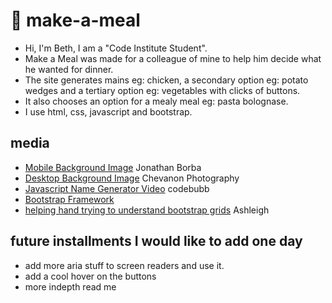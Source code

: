 # :hamburger: make-a-meal

- Hi, I'm Beth, I am a "Code Institute Student".
- Make a Meal was made for a colleague of mine to help him decide what he wanted for dinner.
- The site generates mains eg: chicken, a secondary option eg: potato wedges and a tertiary option eg: vegetables with clicks of buttons.
- It also chooses an option for a mealy meal eg: pasta bolognase.
- I use html, css, javascript and bootstrap.

## media

- [Mobile Background Image](https://www.pexels.com/photo/burger-on-brown-wooden-tray-1108117/) Jonathan Borba
- [Desktop Background Image](https://www.pexels.com/photo/hamburger-and-fries-photo-2983101/) Chevanon Photography
- [Javascript Name Generator Video](https://www.youtube.com/watch?v=J3MIQTxV8-c&t=455s) codebubb
- [Bootstrap Framework](https://getbootstrap.com/)
- [helping hand trying to understand bootstrap grids](https://github.com/bashleigh) Ashleigh 

## future installments I would like to add one day
- add more aria stuff to screen readers and use it.
- add a cool hover on the buttons
- more indepth read me
